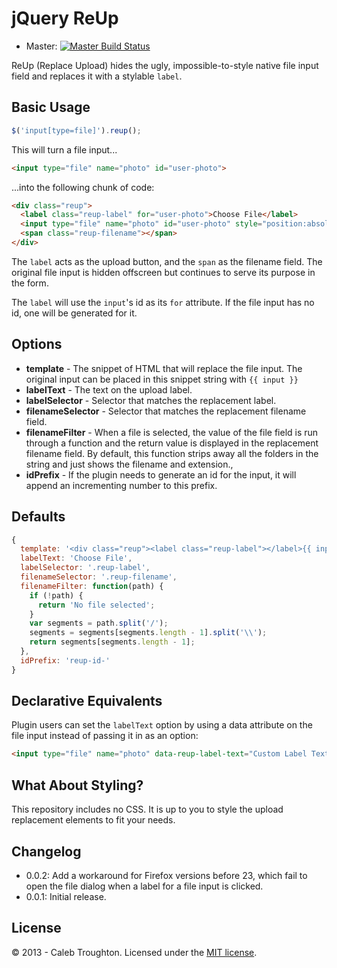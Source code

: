 # jQuery ReUp

- Master: [![Master Build Status](https://travis-ci.org/imakewebthings/jquery-reup.png?branch=master)](https://travis-ci.org/imakewebthings/jquery-reup)

ReUp (Replace Upload) hides the ugly, impossible-to-style native file input field and replaces it with a stylable `label`.

## Basic Usage

```js
$('input[type=file]').reup();
```

This will turn a file input...

```html
<input type="file" name="photo" id="user-photo">
```

...into the following chunk of code:

```html
<div class="reup">
  <label class="reup-label" for="user-photo">Choose File</label>
  <input type="file" name="photo" id="user-photo" style="position:absolute; left:-99999px;">
  <span class="reup-filename"></span>
</div>
```

The `label` acts as the upload button, and the `span` as the filename field. The original file input is hidden offscreen but continues to serve its purpose in the form.

The `label` will use the `input`'s id as its `for` attribute. If the file input has no id, one will be generated for it.

## Options

- **template** - The snippet of HTML that will replace the file input. The original input can be placed in this snippet string with `{{ input }}`
- **labelText** - The text on the upload label.
- **labelSelector** - Selector that matches the replacement label.
- **filenameSelector** - Selector that matches the replacement filename field.
- **filenameFilter** - When a file is selected, the value of the file field is run through a function and the return value is displayed in the replacement filename field. By default, this function strips away all the folders in the string and just shows the filename and extension.,
- **idPrefix** - If the plugin needs to generate an id for the input, it will append an incrementing number to this prefix.

## Defaults

```js
{
  template: '<div class="reup"><label class="reup-label"></label>{{ input }}<span class="reup-filename"></span></div>',
  labelText: 'Choose File',
  labelSelector: '.reup-label',
  filenameSelector: '.reup-filename',
  filenameFilter: function(path) {
    if (!path) {
      return 'No file selected';
    }
    var segments = path.split('/');
    segments = segments[segments.length - 1].split('\\');
    return segments[segments.length - 1];
  },
  idPrefix: 'reup-id-'
}
```

## Declarative Equivalents

Plugin users can set the `labelText` option by using a data attribute on the file input instead of passing it in as an option:

```html
<input type="file" name="photo" data-reup-label-text="Custom Label Text">
```

## What About Styling?

This repository includes no CSS. It is up to you to style the upload replacement elements to fit your needs.

## Changelog

- 0.0.2: Add a workaround for Firefox versions before 23, which fail to open the file dialog when a label for a file input is clicked.
- 0.0.1: Initial release.

## License

© 2013 - Caleb Troughton. Licensed under the [MIT license](http://opensource.org/licenses/MIT).